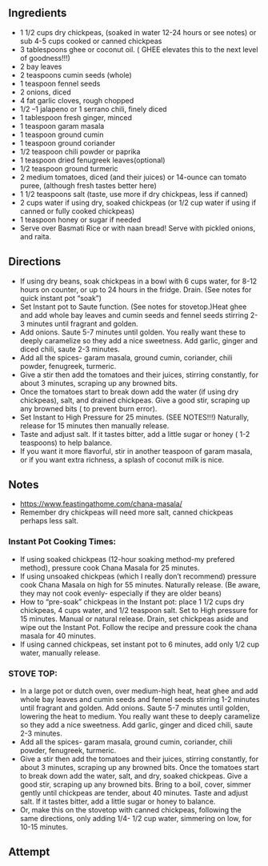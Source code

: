 ## Ingredients

* 1 1/2 cups dry chickpeas, (soaked in water 12-24 hours or see notes)  or sub 4-5 cups cooked or canned chickpeas
* 3 tablespoons ghee or coconut oil. ( GHEE elevates this to the next level of goodness!!!)
* 2 bay leaves
* 2 teaspoons  cumin seeds (whole)
* 1 teaspoon fennel seeds
* 2 onions, diced
* 4 fat garlic cloves, rough chopped
* 1/2 –1 jalapeno or 1 serrano chili, finely diced
* 1 tablespoon fresh ginger, minced
* 1 teaspoon garam masala
* 1 teaspoon ground cumin
* 1 teaspoon ground coriander
* 1/2 teaspoon chili powder or paprika
* 1 teaspoon dried fenugreek leaves(optional)
* 1/2 teaspoon ground turmeric
* 2 medium tomatoes, diced (and their juices) or 14-ounce can tomato puree, (although fresh tastes better here)
* 1 1/2 teaspoons salt (taste, use more if dry chickpeas, less if canned)
* 2 cups water if using dry, soaked chickpeas  (or 1/2 cup water if using if canned or fully cooked chickpeas)
* 1 teaspoon honey or sugar if needed
* Serve over Basmati Rice or with naan bread! Serve with pickled onions, and raita.

## Directions
* If using dry beans, soak chickpeas in a bowl with 6 cups water, for 8-12 hours on counter, or up to 24 hours in the fridge. Drain. (See notes for quick instant pot “soak”)
* Set Instant pot to Saute function. (See notes for stovetop.)Heat ghee and add whole bay leaves and cumin seeds  and fennel seeds stirring 2-3 minutes until fragrant and golden.
* Add onions. Saute 5-7 minutes until golden. You really want these to deeply caramelize so they add a nice sweetness. Add garlic, ginger and diced chili, saute 2-3 minutes.
* Add all the spices- garam masala, ground cumin, coriander, chili powder, fenugreek, turmeric.
* Give a stir then add the tomatoes and their juices, stirring constantly, for about 3 minutes, scraping up any browned bits.
* Once the tomatoes start to break down add the water (if using dry chickpeas), salt, and drained chickpeas. Give a good stir, scraping up any browned bits ( to prevent burn error).
* Set Instant to High Pressure for 25 minutes. (SEE NOTES!!!) Naturally, release for 15 minutes then manually release.
* Taste and adjust salt. If it tastes bitter, add a little sugar or honey  ( 1-2 teaspoons) to help balance.
* If you want it more flavorful, stir in another teaspoon of garam masala, or if you want extra richness, a splash of coconut milk is nice.

## Notes
* https://www.feastingathome.com/chana-masala/
* Remember dry chickpeas will need more salt, canned chickpeas perhaps less salt.

### Instant Pot Cooking Times:
* If using soaked chickpeas (12-hour soaking method-my prefered method), pressure cook Chana Masala for 25 minutes.
* If using unsoaked chickpeas (which I really don’t recommend) pressure cook Chana Masala on high for 55 minutes. Naturally release. (Be aware, they may not cook evenly- especially if they are older beans)
* How to “pre-soak” chickpeas in the Instant pot: place 1 1/2 cups dry chickpeas, 4 cups water, and 1/2 teaspoon salt. Set to High pressure for 15 minutes. Manual or natural release. Drain, set chickpeas aside and wipe out the Instant Pot. Follow the recipe and pressure cook the chana masala for 40 minutes.
* If using canned chickpeas, set instant pot to 6 minutes, add only 1/2 cup water,  manually release.

### STOVE TOP:
* In a large pot or dutch oven, over medium-high heat, heat ghee and add whole bay leaves and cumin seeds  and fennel seeds stirring 1-2 minutes until fragrant and golden. Add onions. Saute 5-7 minutes until golden, lowering the heat to medium. You really want these to deeply caramelize so they add a nice sweetness. Add garlic, ginger and diced chili, saute 2-3 minutes.
* Add all the spices- garam masala, ground cumin, coriander, chili powder, fenugreek, turmeric.
* Give a stir then add the tomatoes and their juices, stirring constantly, for about 3 minutes, scraping up any browned bits. Once the tomatoes start to break down add the water,  salt, and dry, soaked chickpeas. Give a good stir, scraping up any browned bits. Bring to a boil, cover, simmer gently until chickpeas are tender, about 40 minutes. Taste and adjust salt. If it tastes bitter, add a little sugar or honey to balance.
* Or, make this on the stovetop with canned chickpeas, following the same directions, only adding  1/4- 1/2 cup water, simmering on low, for 10-15 minutes.

## Attempt
